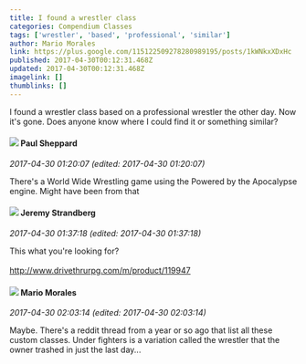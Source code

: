 ```yaml
---
title: I found a wrestler class
categories: Compendium Classes
tags: ['wrestler', 'based', 'professional', 'similar']
author: Mario Morales
link: https://plus.google.com/115122509278280989195/posts/1kWNkxXDxHc
published: 2017-04-30T00:12:31.468Z
updated: 2017-04-30T00:12:31.468Z
imagelink: []
thumblinks: []
---
```


I found a wrestler class based on a professional wrestler the other day. Now it&#39;s gone. Does anyone know where I could find it or something similar? 
<div id='comment z13jsbup3u24sdjk423bdfm5pvj3fbm0q'>
  <h4><img src='{{site.baseurl}}//images/avatars/104270786361487360726_photo.jpg'> Paul Sheppard</h4>
      <p><cite>2017-04-30 01:20:07 (edited: 2017-04-30 01:20:07)</cite></p>
        <p>There&#39;s a World Wide Wrestling game using the Powered by the Apocalypse engine.  Might have been from that</p>
</div>
        

<div id='comment z13jsbup3u24sdjk423bdfm5pvj3fbm0q'>
  <h4><img src='{{site.baseurl}}//images/avatars/102595580176380683252_photo.jpg'> Jeremy Strandberg</h4>
      <p><cite>2017-04-30 01:37:18 (edited: 2017-04-30 01:37:18)</cite></p>
        <p>This what you&#39;re looking for?<br /><br /><a href="http://www.drivethrurpg.com/m/product/119947" data-embed="CNECCNACCM8CCAASLGh0dHA6Ly93d3cuZHJpdmV0aHJ1cnBnLmNvbS9tL3Byb2R1Y3QvMTE5OTQ3OmMIrduE5LsrEixodHRwOi8vd3d3LmRyaXZldGhydXJwZy5jb20vbS9wcm9kdWN0LzExOTk0NxosaHR0cDovL3d3dy5kcml2ZXRocnVycGcuY29tL20vcHJvZHVjdC8xMTk5NDfS5JaZAW8KLGh0dHA6Ly93d3cuZHJpdmV0aHJ1cnBnLmNvbS9tL3Byb2R1Y3QvMTE5OTQ3GhBEcml2ZVRocnVSUEcuY29t-hEsaHR0cDovL3d3dy5kcml2ZXRocnVycGcuY29tL20vcHJvZHVjdC8xMTk5NDc" data-attachment-render-hint="1" class="ot-anchor">http://www.drivethrurpg.com/m/product/119947</a></p>
</div>
        

<div id='comment z13jsbup3u24sdjk423bdfm5pvj3fbm0q'>
  <h4><img src='{{site.baseurl}}//images/avatars/115122509278280989195_photo.jpg'> Mario Morales</h4>
      <p><cite>2017-04-30 02:03:14 (edited: 2017-04-30 02:03:14)</cite></p>
        <p>Maybe. There&#39;s a reddit thread from a year or so ago that list all these custom classes. Under fighters is a variation called the wrestler that the owner trashed in just the last day...</p>
</div>
        